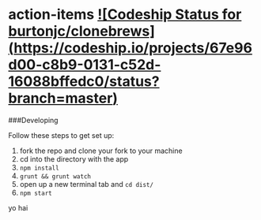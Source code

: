 action-items [![Codeship Status for burtonjc/clonebrews] (https://codeship.io/projects/67e96d00-c8b9-0131-c52d-16088bffedc0/status?branch=master)](https://www.codeship.io/projects/22353)
============

###Developing

Follow these steps to get set up:

  1. fork the repo and clone your fork to your machine
  2. cd into the directory with the app
  3. `npm install`
  4. `grunt && grunt watch`
  5. open up a new terminal tab and `cd dist/`
  6. `npm start`


yo
hai
